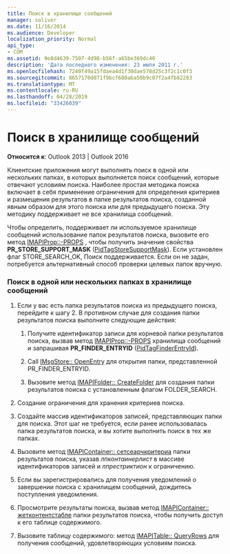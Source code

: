 ```yaml
---
title: Поиск в хранилище сообщений
manager: soliver
ms.date: 11/16/2014
ms.audience: Developer
localization_priority: Normal
api_type:
- COM
ms.assetid: 9e8d4639-7507-4d98-b56f-a65be369dc40
description: 'Дата последнего изменения: 23 июля 2011 г.'
ms.openlocfilehash: 7240f49a15fdaea4d1f30dae578d25c3f2c1c0f3
ms.sourcegitcommit: 8657170d071f9bcf680aba50b9c07f2a4fb82283
ms.translationtype: MT
ms.contentlocale: ru-RU
ms.lasthandoff: 04/28/2019
ms.locfileid: "33426039"
---
```

# <a name="searching-a-message-store"></a>Поиск в хранилище сообщений

**Относится к**: Outlook 2013 | Outlook 2016 
  
Клиентские приложения могут выполнять поиск в одной или нескольких папках, в которых выполняется поиск сообщений, которые отвечают условиям поиска. Наиболее простая методика поиска включает в себя применение ограничения для определения критериев и размещения результатов в папке результатов поиска, созданной явным образом для этого поиска или для предыдущего поиска. Эту методику поддерживает не все хранилища сообщений. 

Чтобы определить, поддерживает ли используемое хранилище сообщений использование папок результатов поиска, вызовите его метод [IMAPIProp::-PROPS](imapiprop-getprops.md) , чтобы получить значение свойства **PR\_STORE_SUPPORT_MASK** ([PidTagStoreSupportMask](pidtagstoresupportmask-canonical-property.md)). Если установлен флаг STORE_SEARCH_OK, Поиск поддерживается. Если он не задан, потребуется альтернативный способ проверки целевых папок вручную.
  
### <a name="to-search-one-or-more-folders-in-a-message-store"></a>Поиск в одной или нескольких папках в хранилище сообщений
  
1. Если у вас есть папка результатов поиска из предыдущего поиска, перейдите к шагу 2. В противном случае для создания папки результатов поиска выполните следующие действия:
    
    1. Получите идентификатор записи для корневой папки результатов поиска, вызвав метод [IMAPIProp::-PROPS](imapiprop-getprops.md) хранилища сообщений и запрашивая **PR_FINDER_ENTRYID** ([PidTagFinderEntryId](pidtagfinderentryid-canonical-property.md)).
        
    2. Call [IMsgStore:: OpenEntry](imsgstore-openentry.md) для открытия папки, представленной PR_FINDER_ENTRYID. 
        
    3. Вызовите метод [IMAPIFolder:: CreateFolder](imapifolder-createfolder.md) для создания папки результатов поиска с установленным флагом FOLDER_SEARCH. 
    
2. Создание ограничения для хранения критериев поиска. 
    
3. Создайте массив идентификаторов записей, представляющих папки для поиска. Этот шаг не требуется, если ранее использовалась папка результатов поиска, и вы хотите выполнить поиск в тех же папках.
    
4. Вызовите метод [IMAPIContainer:: сетсеарчкритериа](imapicontainer-setsearchcriteria.md) папки результатов поиска, указав _лпконтаинерлист_ в массиве идентификаторов записей и _лпрестриктион_ к ограничению. 
    
5. Если вы зарегистрировались для получения уведомлений о завершении поиска с хранилищем сообщений, дождитесь поступления уведомления.
    
6. Просмотрите результаты поиска, вызвав метод [IMAPIContainer:: жетконтентстабле](imapicontainer-getcontentstable.md) папки результатов поиска, чтобы получить доступ к его таблице содержимого. 
    
7. Вызовите таблицу содержимого: метод [IMAPITable:: QueryRows](imapitable-queryrows.md) для получения сообщений, удовлетворяющих условиям поиска. 
    

